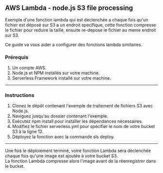 AWS Lambda - node.js S3 file processing
---------------------------------------

Exemple d'une fonction lambda qui est declenchée a chaque fois qu'un fichier est déposé sur S3 a un endroit specifique, cette fonction compresse le fichier pour reduire la taille, ensuite re-depose le fichier au meme endroit sur S3.

Ce guide va vous aider a configurer des fonctions lambda similaires.

### Prérequis

1. Un compte AWS.
2. Node.js et NPM installés sur votre machine.
3. Serverless Framework installé sur votre machine.

---

### Instructions

1. Clonez le dépôt contenant l'exemple de traitement de fichiers S3 avec Node.js.
2. Naviguez jusqu'au dossier contenant l'exemple.
3. Exécutez npm install pour installer les dépendances nécessaires.
4. Modifiez le fichier serverless.yml pour spécifier le nom de votre bucket S3 à la ligne 12.
5. Déployez la fonction avec la commande sls deploy.

---

Une fois le déploiement terminé, votre fonction Lambda sera déclenchée chaque fois qu'une image est ajoutée à votre bucket S3.  
La fonction Lambda compresse alors l'image avant de la réenregistrer dans le bucket.
